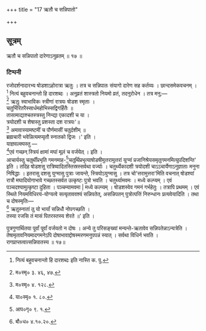 +++
title = "17 ऋतौ च सन्निपातो"

+++
## सूत्रम्
ऋतौ च सन्निपातो दारेणाऽनुव्रतम् ॥ १७ ॥  
### टिप्पनी
रजोदर्शनादारभ्य षोडशाऽहोरात्रा ऋतुः । तत्र च सन्निपातः संयागो दारेण सह कर्तव्यः । छान्दसमेकवचनम् । [^१] नित्यं बहुवचनान्तो हि दारशब्दः । अनुव्रतं शास्त्रतो नियमो व्रतं, तदनुरोधेन । तत्र मनु:—  
[^२] ऋतुः स्वाभाविकः स्त्रीणां रात्रयः षोडश स्मृताः ।  
चतुर्भिरितरैस्सार्धमहोभिस्सद्विगर्हितैः ॥  
तासामाद्याश्चतस्त्रस्तु निन्द्या एकादशी च या ।  
त्रयोदशी च शेषास्तु प्रशस्ता दश रात्रयः'॥  
[^३] अमावास्यामष्टमीं च पौर्णमासीं चतुर्दशीम् ॥  
ब्रह्मचारी भवेन्नित्यमप्यृतौ स्नातको द्विजः ।' इति ।  
याज्ञवल्क्यस्तु —   
[^४]एवं गच्छन् स्त्रियं क्षामां मघां मूलं च वर्जयेत् । इति ।  
आचार्यस्तु चतुर्थींप्रभृति गमनमाह-[^५]चतुर्थिप्रभृत्याषोडषीमुत्तरामुत्तरां युग्मां
प्रजानिश्रेयसमृतुगमनमित्युपदिशन्ति' इति । तदिह षोडशसु रात्रिष्वादितस्तिस्रस्सर्वथा वर्ज्याः । चतुर्थ्येकादशी त्रयोदशी चाऽऽचार्येणाऽनुज्ञाताः मनुना निषिद्धाः । इतरासु दशसु युग्मासु पुत्राः जायन्ते, स्त्रियोऽयुग्मासु । तत्र चो'त्तरामुत्तरा'मिति वचनात् षोडश्यां रात्रौ मघादियोगाभावे गच्छतस्सर्वत उत्कृष्टः पुत्रो भवति । चतुर्थ्यामवमः । मध्ये कल्प्यम् । एवं पञ्चदश्यामुत्कृष्टा दुहिता । पञ्चम्यामवमा | मध्ये कल्प्यम् । षोडशस्वेव गमनं गर्भहेतुः । तत्रापि प्रथमम् । एवं स्थिते नियमविधिरयं-योग्यत्वे सत्यृताववश्यं सन्निपतेत्, असन्निपतन् पुत्रोत्पत्तिं निरुन्धानः प्रत्यवेयादिति । तथा च दोषस्मृतिः—  
[^६] ऋतुस्नातां तु यो भार्यां सन्निधौ नोपगच्छति ।  
तस्या रजसि तं मासं पितरस्तस्य शेरते ॥' इति ।  

पुत्रगुणार्थितया पूर्वां पूर्वां वर्जयतो न दोषः । अन्ये तु परिसङ्ख्यां मन्यन्ते-ऋतावेव सन्निपतेन्नाऽन्यत्रेति । तेषामृतावनियमादगमनेऽपि दोषाभावाद्दोषस्मरणमनुपपन्नं स्यात् । सर्वथा विधिर्न भवति । रागप्राप्तत्वात्सन्निपातस्य ॥ १७॥  

[^१]: नित्यं बहुवचनान्तो हि दारशब्दः इति नास्ति क. पु.  

[^२]: म०स्मृ० ३. ४६, ४७.  

[^३]: म०स्मृ० ४. १२८.  

[^४]: या०स्मृ० १. ८०.  

[^५]: आप०गृ० ९. १.  

[^६]: बौ०ध० ४.१०.२०.  
